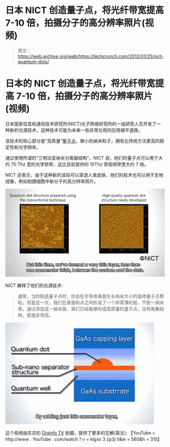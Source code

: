 # 日本 NICT 创造量子点，将光纤带宽提高 7-10 倍，拍摄分子的高分辨率照片(视频)

> 原文：<https://web.archive.org/web/https://techcrunch.com/2012/01/25/nict-quantum-dots/>

# 日本的 NICT 创造量子点，将光纤带宽提高 7-10 倍，拍摄分子的高分辨率照片(视频)

日本国家信息和通信技术研究所(NICT)光子网络研究所的一组研究人员开发了一种新的光源技术，这种技术可能为未来一些非常壮观的应用铺平道路。

该技术的核心部分是“高质量”[量子点](https://web.archive.org/web/20221005150048/http://en.wikipedia.org/wiki/Quantum_dot)，微小的纳米粒子，拥有比传统方法更高的稳定性和光学频率。

通过使用所谓的“三明治亚纳米分离器结构”，NICT 说，他们的量子点可以用于大约 70 Thz 宽的光学频带，这比目前提供的 10Thz 常规频带宽大约 7 倍。

NICT 还表示，由于这种新的波段可以穿透人类皮肤，他们的技术也可以用于生物成像，例如拍摄细胞中新分子的高分辨率照片。

[![](img/bc1d3b06550b8239233fc14dc0e9ad3e.png "nict")](https://web.archive.org/web/20221005150048/https://beta.techcrunch.com/wp-content/uploads/2012/01/nict.png)

NICT 解释了他们的光源技术:

> 通常，当你制造量子点时，你会在半导体表面生长纳米大小的晶体量子点颗粒。但是这一次，我们在表面和点之间形成了一个非常薄的层，不到一纳米厚。通过添加这一纳米层，我们已经能够形成高质量的量子点，没有聚集结构，密度非常高。

[![](img/0a821a03a50516c328e1649a36800527.png "Picture 3")](https://web.archive.org/web/20221005150048/https://beta.techcrunch.com/wp-content/uploads/2012/01/picture-31.png)

这个视频由东京的 [Diginfo TV](https://web.archive.org/web/20221005150048/http://www.diginfo.tv/v/11-0274-f-en.php) 拍摄，提供了更多的见解(英文):
【YouTube = http://www . YouTube . com/watch？v = klgxx 3 zp3j 0&w = 560&h = 315】